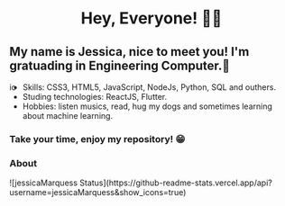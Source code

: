<h1 align = center>Hey, Everyone! 👩‍💻</h1>

My name is Jessica, nice to meet you! I'm gratuading in Engineering Computer.🚀
-
<a href="https://www.linkedin.com/in/jessica-marques-0346a81a9/">
  <img align="left" alt="icon" width="16px" src="https://cdn.jsdelir.net/npm/simple-icon@v3/icons/linkedin.svg"/>
</a>

-  Skills: CSS3, HTML5, JavaScript, NodeJs, Python, SQL and outhers.
-  Studing technologies: ReactJS, Flutter.
-  Hobbies: listen musics, read, hug my dogs and sometimes learning about machine learning. 


<h3> Take your time, enjoy my repository! 😁 </h3>
<h3>About</h3>
![jessicaMarquess Status](https://github-readme-stats.vercel.app/api?username=jessicaMarquess&show_icons=true)
